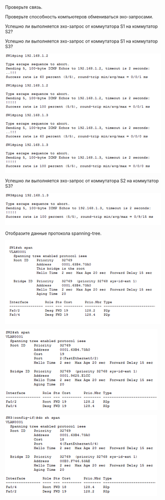 Проверьте связь.

Проверьте способность компьютеров обмениваться эхо-запросами.

Успешно ли выполняется эхо-запрос от коммутатора S1 на коммутатор S2?

Успешно ли выполняется эхо-запрос от коммутатора S1 на коммутатор S3?

![](https://github.com/gerasev1992/otus_NEP_24-25/blob/main/labs/lab002/lab002_ping.png)

Успешно ли выполняется эхо-запрос от коммутатора S2 на коммутатор S3?

![](https://github.com/gerasev1992/otus_NEP_24-25/blob/main/labs/lab002/lab002_ping2-3.png)

Отобразите данные протокола spanning-tree.

![](https://github.com/gerasev1992/otus_NEP_24-25/blob/main/labs/lab002/lab002_SW1(def).png)

![](https://github.com/gerasev1992/otus_NEP_24-25/blob/main/labs/lab002/lab002_SW2(def).png)

![](https://github.com/gerasev1992/otus_NEP_24-25/blob/main/labs/lab002/lab002_SW3(def).png)

